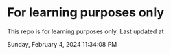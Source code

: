 # For learning purposes only
This repo is for learning purposes only.
Last updated at

Sunday, February 4, 2024 11:34:08 PM

